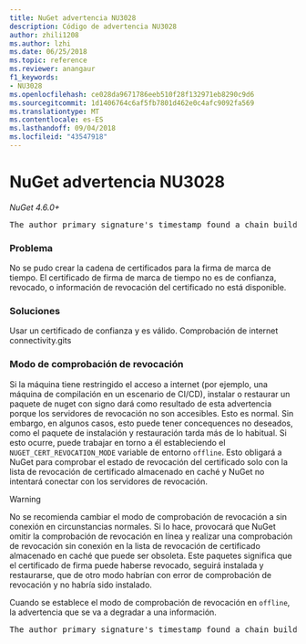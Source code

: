 ```yaml
---
title: NuGet advertencia NU3028
description: Código de advertencia NU3028
author: zhili1208
ms.author: lzhi
ms.date: 06/25/2018
ms.topic: reference
ms.reviewer: anangaur
f1_keywords:
- NU3028
ms.openlocfilehash: ce028da9671786eeb510f28f132971eb8290c9d6
ms.sourcegitcommit: 1d1406764c6af5fb7801d462e0c4afc9092fa569
ms.translationtype: MT
ms.contentlocale: es-ES
ms.lasthandoff: 09/04/2018
ms.locfileid: "43547918"
---
```

# <a name="nuget-warning-nu3028"></a>NuGet advertencia NU3028

*NuGet 4.6.0+*

<pre>The author primary signature's timestamp found a chain building issue: The revocation function was unable to check revocation because the revocation server could not be reached. For more information, visit https://aka.ms/certificateRevocationMode</pre>

### <a name="issue"></a>Problema
No se pudo crear la cadena de certificados para la firma de marca de tiempo. El certificado de firma de marca de tiempo no es de confianza, revocado, o información de revocación del certificado no está disponible.

### <a name="solution"></a>Soluciones
Usar un certificado de confianza y es válido. Comprobación de internet connectivity.gits

### <a name="revocation-check-mode"></a>Modo de comprobación de revocación
Si la máquina tiene restringido el acceso a internet (por ejemplo, una máquina de compilación en un escenario de CI/CD), instalar o restaurar un paquete de nuget con signo dará como resultado de esta advertencia porque los servidores de revocación no son accesibles. Esto es normal.
Sin embargo, en algunos casos, esto puede tener concequences no deseados, como el paquete de instalación y restauración tarda más de lo habitual. Si esto ocurre, puede trabajar en torno a él estableciendo el `NUGET_CERT_REVOCATION_MODE` variable de entorno `offline`. Esto obligará a NuGet para comprobar el estado de revocación del certificado solo con la lista de revocación de certificado almacenado en caché y NuGet no intentará conectar con los servidores de revocación.

> [!Warning]
> No se recomienda cambiar el modo de comprobación de revocación a sin conexión en circunstancias normales. Si lo hace, provocará que NuGet omitir la comprobación de revocación en línea y realizar una comprobación de revocación sin conexión en la lista de revocación de certificado almacenado en caché que puede ser obsoleta. Este paquetes significa que el certificado de firma puede haberse revocado, seguirá instalada y restaurarse, que de otro modo habrían con error de comprobación de revocación y no habría sido instalado.

Cuando se establece el modo de comprobación de revocación en `offline`, la advertencia que se va a degradar a una información.

<pre>The author primary signature's timestamp found a chain building issue: The revocation function was unable to check revocation because the certificate is not available in the cached certificate revocation list and NUGET_CERT_REVOCATION_MODE environment variable has been set to offline. For more information, visit https://aka.ms/certificateRevocationMode.</pre>
